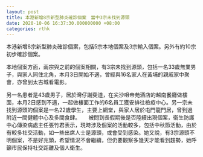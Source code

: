 ```yaml
---
layout: post
title: 本港新增8宗新型肺炎確診個案　當中3宗未找到源頭
date: 2020-10-06 16:37:30.000000000 +08:00
categories: rthk
---
```


本港新增8宗新型肺炎確診個案，包括5宗本地個案及3宗輸入個案。另外有約10宗初步確診個案。

本地個案方面，兩宗與之前的個案相關，有3宗未找到源頭，包括一名33歲無業男子，與家人同住北角，本月3日開始不適，曾經與16名家人在黃埔的親戚家中聚會，亦曾到太古城看電影。

另一名患者是43歲男子，居於灣仔謝斐道，在尖沙咀帝苑酒店的越南餐廳做樓面，本月2日感到不適，一起做樓面工作的6名員工獲安排往檢疫中心。另一宗未找到源頭的個案是一名22歲學生，主要上網堂，與家人居於屯門龍門居，曾到過附近一間健體中心及多間食肆。
　
被問到長假期後是否陸續出現個案，衞生防護中心傳染病處主任張竹君表示，現時涉及個案的活動較多，包括中秋節活動，由於有較多社交活動，如一些出席人士是源頭，或會受到感染。她又說，有3宗源頭不明個案，不是好兆頭，希望情況不會繼續，但仍要觀察多幾天才能看到趨勢，她呼籲市民保持社交距離及個人衛生。
